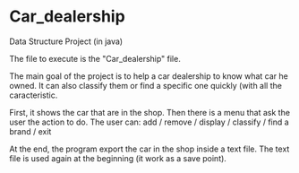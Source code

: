 # Car_dealership
Data Structure Project (in java)

The file to execute is the "Car_dealership" file.

The main goal of the project is to help a car dealership to know what car he owned. It can also classify them or find a 
specific one quickly (with all the caracteristic.

First, it shows the car that are in the shop.
Then there is a menu that ask the user the action to do.
    The user can: add / remove / display / classify / find a brand / exit

At the end, the program export the car in the shop inside a text file. The text file is used again at the beginning
(it work as a save point).
